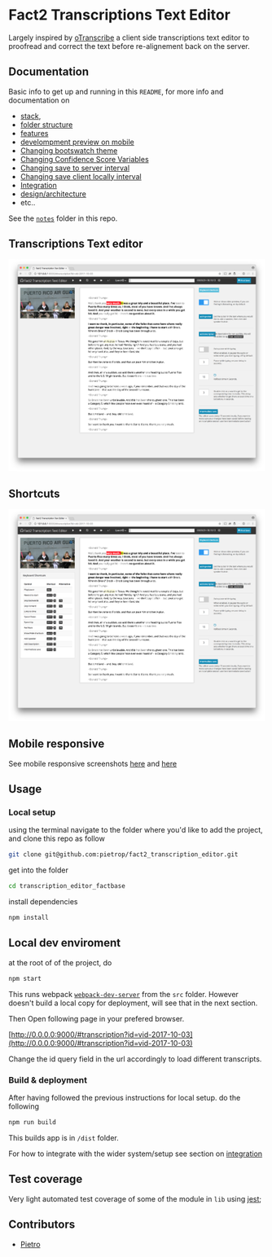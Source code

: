 # Fact2 Transcriptions Text Editor

Largely inspired by [oTranscribe](http://otranscribe.com/) a client side transcriptions text editor to proofread and correct the text before re-alignement back on the server.

## Documentation 

Basic info to get up and running in this `README`, for more info  and documentation on 

- [stack](./notes/stack.md), 
- [folder structure](./notes/folder_structure_explained.md) 
- [features](./notes/features.md) 
- [develompment preview on mobile ](./notes/dev_test_on_mobile.md)
- [Changing bootswatch theme](./notes/changing_bootswatch_theme.md)
- [Changing Confidence Score Variables](./notes/changing_confidence_score_variables.md)
- [Changing save to server interval](./notes/changing_save_to_server_interval.md)
- [Changing save client locally interval](./notes/change_saved_locally_interval.md)
- [Integration](./notes/integration.md)
- [design/architecture](./notes/design_architecture.md)
- etc..

See the [`notes`](./notes) folder in this repo.


## Transcriptions Text editor 

![screenshot example](screenshots/Fact2_transcription_text_editor.png)

## Shortcuts 

![screenshot example](screenshots/Fact2_transcription_text_editor_shortcuts.png)

## Mobile responsive 

See mobile responsive screenshots  [here](screenshots/Fact2_transcription_text_editor_mobile.png) and [here](screenshots/Fact2_transcription_text_editor_mobile_controls.png)

<!-- ![screenshot example](screenshots/Fact2_transcription_text_editor_mobile.png)

![screenshot example](screenshots/Fact2_transcription_text_editor_mobile_controls.png) -->


## Usage

### Local setup 

using the terminal navigate to the folder where you'd like to add the project, and clone this repo as follow

```bash
git clone git@github.com:pietrop/fact2_transcription_editor.git
```

get into the folder

```bash
cd transcription_editor_factbase
```

install dependencies 

```bash
npm install
```

## Local dev enviroment

at the root of of the project, do 

```bash
npm start
```

This runs webpack [`webpack-dev-server`](https://github.com/webpack/webpack-dev-server) from the `src` folder. However doesn't build a local copy for deployment, will see that in the next section.

Then Open following page in your prefered browser.

[http://0.0.0.0:9000/#transcription?id=vid-2017-10-03](http://0.0.0.0:9000/#transcription?id=vid-2017-10-03)

Change the id query field in the url accordingly to load different transcripts.


### Build & deployment

After having followed the previous instructions for local setup. do the following

```bash
npm run build
```

This builds app is in `/dist` folder. 


For how to integrate with the wider system/setup see section on [integration](./notes/integration.md)


## Test coverage

Very light automated test coverage of some of the module in `lib` using [jest](https://facebook.github.io/jest/);



<!-- ### version control 

Origin is bitbucket repo  used for development

to push to private github 

```
git push githubfactbase master
```

https://help.github.com/articles/adding-a-remote/ -->


## Contributors

- [Pietro](https://github.com/pietrop)